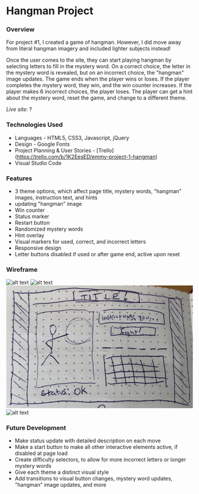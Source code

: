 # Hangman Project

### Overview

For project #1, I created a game of hangman. However, I did move away from literal hangman imagery and included lighter subjects instead!

Once the user comes to the site, they can start playing hangman by selecting letters to fill in the mystery word. On a correct choice, the letter in the mystery word is revealed, but on an incorrect choice, the "hangman" image updates. The game ends when the player wins or loses. If the player completes the mystery word, they win, and the win counter increases. If the player makes 6 incorrect choices, the player loses. The player can get a hint about the mystery word, reset the game, and change to a different theme.

_Live site:_ ?

### Technologies Used
- Languages - HTML5, CSS3, Javascript, jQuery
- Design - Google Fonts
- Project Planning & User Stories - [Trello] (https://trello.com/b/1K2EesED/emmy-project-1-hangman)
- Visual Studio Code

### Features
- 3 theme options, which affect page title, mystery words, "hangman" images, instruction text, and hints
- updating "hangman" image
- Win counter
- Status marker
- Restart button
- Randomized mystery words
- Hint overlay
- Visual markers for used, correct, and incorrect letters
- Responsive design
- Letter buttons disabled if used or after game end, active upon reset

### Wireframe

![alt text](wireframes/wireframe-1.png "MVP Wireframe")
![alt text](wireframes/wireframe-2.png "Wireframe 2")
![alt text](wireframes/wireframe-3.png "Wireframe 3")
![alt text](wireframes/wireframe-4.png "Wireframe 4")

### Future Development
- Make status update with detailed description on each move
- Make a start button to make all other interactive elements active, if disabled at page load
- Create difficulty selectors, to allow for more incorrect letters or longer mystery words
- Give each theme a distinct visual style
- Add transitions to visual button changes, mystery word updates, "hangman" image updates, and more